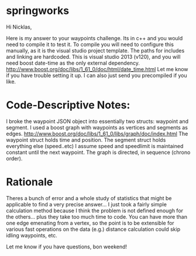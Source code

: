 # springworks

Hi Nicklas,

Here is my answer to your waypoints challenge. Its in c++ and you would need to compile it to test it.
To compile you will need to configure this manually, as it is the visual studio project template. 
The paths for includes and linking are hardcoded. 
This is visual studio 2013 (v120), and you will need boost date-time as the only external dependency.
http://www.boost.org/doc/libs/1_61_0/doc/html/date_time.html
Let me know if you have trouble setting it up. I can also just send you precompiled if you like.

Code-Descriptive Notes:
=======================
I broke the waypoint JSON object into essentially two structs: waypoint and segment.
I used a boost graph with waypoints as vertices and segments as edges. http://www.boost.org/doc/libs/1_61_0/libs/graph/doc/index.html
The waypoint struct holds time and position. The segment struct holds everything else (speed..etc)
I assume speed and speedlimit is maintained constant until the next waypoint. The graph is directed, in sequence (chrono order).

Rationale
=========
Theres a bunch of error and a whole study of statistics that might be applicable to find a very precise answer...
I just took a fairly simple calculation method because I think the problem is not defined enough for the others...
plus they take too much time to code.
You can have more than one edge emenating from a vertex, so the point is to be extensible for various fast operations on the data
(e.g.) distance calculation could skip idling waypoints, etc.

Let me know if you have questions, bon weekend!
